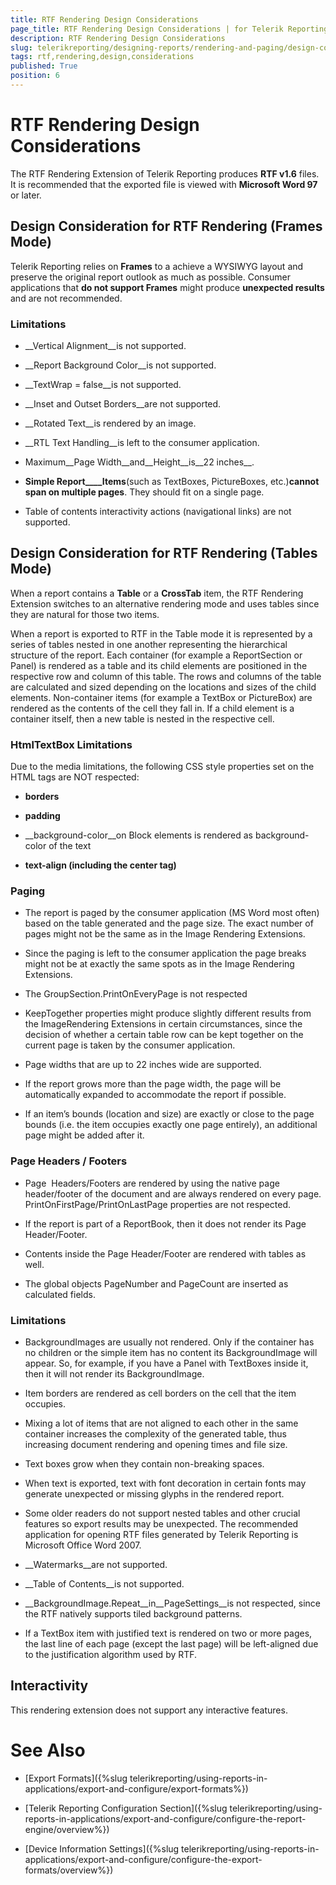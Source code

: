 ```yaml
---
title: RTF Rendering Design Considerations
page_title: RTF Rendering Design Considerations | for Telerik Reporting Documentation
description: RTF Rendering Design Considerations
slug: telerikreporting/designing-reports/rendering-and-paging/design-considerations-for-report-rendering/rtf-rendering-design-considerations
tags: rtf,rendering,design,considerations
published: True
position: 6
---
```


# RTF Rendering Design Considerations



The RTF Rendering Extension of Telerik Reporting produces __RTF v1.6__ files. It         is recommended that the exported file is viewed with __Microsoft Word 97__ or later.       

## Design Consideration for RTF Rendering (Frames Mode)

Telerik Reporting relies on __Frames__ to a achieve a WYSIWYG layout           and preserve the original report outlook as much as possible. Consumer applications that           __do not support Frames__ might produce __unexpected results__           and are not recommended.         

### Limitations

* __Vertical Alignment__is not supported.

* __Report Background Color__is not supported.

* __TextWrap = false__is not supported.

* __Inset and Outset Borders__are not supported.

* __Rotated Text__is rendered by an image.

* __RTL Text Handling__is left to the consumer application.

* Maximum__Page Width__and__Height__is__22 inches__.

* __Simple Report____Items__(such as TextBoxes, PictureBoxes, etc.)__cannot span on multiple pages__. They should fit on a single page.

* Table of contents interactivity actions (navigational links) are not supported.

## Design Consideration for RTF Rendering (Tables Mode)

When a report contains a __Table__ or a __CrossTab__ item, the RTF Rendering Extension switches to an alternative rendering mode and uses tables since they are natural for those two items.         

When a report is exported to RTF in the Table mode it is represented by a series of tables nested in one another representing the hierarchical structure of the report. Each container (for example a ReportSection or Panel) is rendered as a table and its child elements are positioned in the respective row and column of this table. The rows and columns of the table are calculated and sized depending on the locations and sizes of the child elements. Non-container items (for example a TextBox or PictureBox) are rendered as the contents of the cell they fall in. If a child element is a container itself, then a new table is nested in the respective cell.

### HtmlTextBox Limitations

Due to the media limitations, the following CSS style properties set on the HTML tags are NOT respected:             

* __borders__

* __padding__

* __background-color__on Block elements is rendered as background-color of the text

* __text-align (including the center tag)__

### Paging

* The report is paged by the consumer application (MS Word most often) based on the table generated and the page size. The exact number of pages might not be the same as in the Image Rendering Extensions.

* Since the paging is left to the consumer application the page breaks might not be at exactly the same spots as in the Image Rendering Extensions.

* The GroupSection.PrintOnEveryPage is not respected

* KeepTogether properties might produce slightly different results from the ImageRendering Extensions in certain circumstances, since the decision of whether a certain table row can be kept together on the current page is taken by the consumer application.

* Page widths that are up to 22 inches wide are supported.

* If the report grows more than the page width, the page will be automatically expanded to accommodate the report if possible.

* If an item’s bounds (location and size) are exactly or close to the page bounds (i.e. the item occupies exactly one page entirely), an additional page might be added after it.

### Page Headers / Footers

* Page  Headers/Footers are rendered by using the native page header/footer of the document and are always rendered on every page. PrintOnFirstPage/PrintOnLastPage properties are not respected.

* If the report is part of a ReportBook, then it does not render its Page Header/Footer.

* Contents inside the Page Header/Footer are rendered with tables as well.

* The global objects PageNumber and PageCount are inserted as calculated fields.

### Limitations

* BackgroundImages are usually not rendered. Only if the container has no children or the simple item has no content its BackgroundImage will appear. So, for example, if you have a Panel with TextBoxes inside it, then it will not render its BackgroundImage.

* Item borders are rendered as cell borders on the cell that the item occupies.

* Mixing a lot of items that are not aligned to each other in the same container increases the complexity of the generated table, thus increasing document rendering and opening times and file size.

* Text boxes grow when they contain non-breaking spaces.

* When text is exported, text with font decoration in certain fonts may generate unexpected or missing glyphs in the rendered report.

* Some older readers do not support nested tables and other crucial features so export results may be unexpected. The recommended application for opening RTF files generated by Telerik Reporting is Microsoft Office Word 2007.

* __Watermarks__are not supported.

* __Table of Contents__is not supported.

* __BackgroundImage.Repeat__in__PageSettings__is not respected, since the RTF natively supports tiled background patterns.

* If a TextBox item with justified text is rendered on two or more pages, the last line of each page (except the last page) will be left-aligned due to the justification algorithm used by RTF.

## Interactivity

This rendering extension does not support any interactive features.

# See Also


 * [Export Formats]({%slug telerikreporting/using-reports-in-applications/export-and-configure/export-formats%})

 * [Telerik Reporting Configuration Section]({%slug telerikreporting/using-reports-in-applications/export-and-configure/configure-the-report-engine/overview%})

 * [Device Information Settings]({%slug telerikreporting/using-reports-in-applications/export-and-configure/configure-the-export-formats/overview%})
